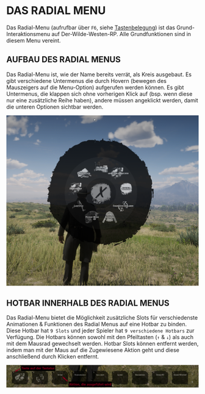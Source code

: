 # DAS RADIAL MENU

Das Radial-Menu (aufrufbar über `F6`, siehe [Tastenbelegung](https://wiki.der-wilde-westen-rp.de/sites/keyboard-console/tastaturbelegung)) ist das Grund-Interaktionsmenu auf Der-Wilde-Westen-RP. Alle Grundfunktionen sind in diesem Menu vereint.

## AUFBAU DES RADIAL MENUS

Das Radial-Menu ist, wie der Name bereits verrät, als Kreis ausgebaut. Es gibt verschiedene Untermenus die durch Hovern (bewegen des Mauszeigers auf die Menu-Option) aufgerufen werden können.
Es gibt Untermenus, die klappen sich ohne vorherigen Klick auf (bsp. wenn diese nur eine zusätzliche Reihe haben), andere müssen angeklickt werden, damit die unteren Optionen sichtbar werden.

![Grundlegendes Radialmenu](../../assets/radial_menu_base.png)

## HOTBAR INNERHALB DES RADIAL MENUS
<Badge type="tip" text="NEU: Verfügbar am dem Patch am 12.01.2025 / 16:00 Uhr."/>

Das Radial-Menu bietet die Möglichkeit zusätzliche Slots für verschiedenste Animationen & Funktionen des Radial Menus auf eine Hotbar zu binden.
Diese Hotbar hat `9 Slots` und jeder Spieler hat `9 verschiedene Hotbars` zur Verfügung. Die Hotbars können sowohl mit den Pfeiltasten (`↑` & `↓`) als auch mit dem Mausrad gewechselt werden.
Hotbar Slots können entfernt werden, indem man mit der Maus auf die Zugewiesene Aktion geht und diese anschließend durch Klicken entfernt.

![Grundlegendes Radialmenu](../../assets/radial_menu_hotbar.png)
